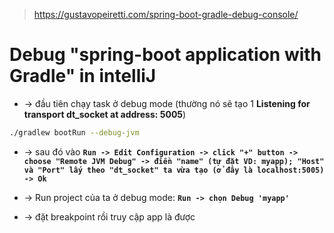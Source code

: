> https://gustavopeiretti.com/spring-boot-gradle-debug-console/

# Debug "spring-boot application with Gradle" in intelliJ

* -> đầu tiên chạy task ở debug mode (thường nó sẽ tạo 1 **Listening for transport dt_socket at address: 5005**)
```bash
./gradlew bootRun --debug-jvm
``` 

* -> sau đó vào **`Run -> Edit Configuration -> click "+" button -> choose "Remote JVM Debug" -> điền "name" (tự đặt VD: myapp); "Host" và "Port" lấy theo "dt_socket" ta vừa tạo (ở đây là localhost:5005) -> Ok`**

* -> Run project của ta ở debug mode: **`Run -> chọn Debug 'myapp'`** 

* -> đặt breakpoint rồi truy cập app là được